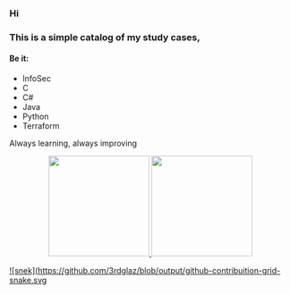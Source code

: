 ### Hi

### This is a simple catalog of my study cases,

#### Be it:
- InfoSec
- C
- C#
- Java
- Python
- Terraform

Always learning, always improving

<div align="center">
  <a href="https://github.com/3rdglaz">
  <img height="180em" src="https://github-readme-stats.vercel.app/api?username=3rdglaz&show_icons=true&theme=tokyonight&include_all_commits=true&count_private=true"/>
  <img height="180em" src="https://github-readme-stats.vercel.app/api/top-langs/?username=3rdglaz&layout=compact&langs_count=7&theme=tokyonight"/>
</div>


![snek](https://github.com/3rdglaz/blob/output/github-contribuition-grid-snake.svg
    
